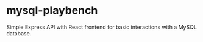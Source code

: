 # mysql-playbench
Simple Express API with React frontend for basic interactions with a MySQL database.
